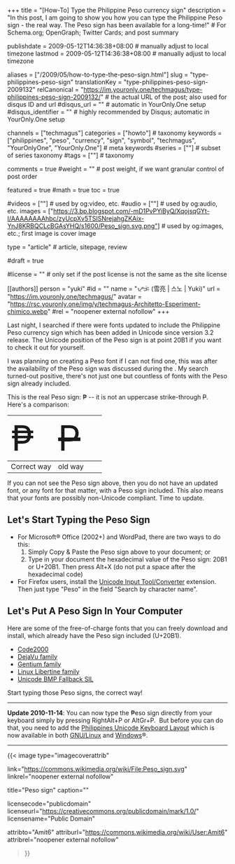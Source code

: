+++
title = "[How-To] Type the Philippine Peso currency sign"
description = "In this post, I am going to show you how you can type the Philippine Peso sign - the real way. The Peso sign has been available for a long-time!"                                                    # For Schema.org; OpenGraph; Twitter Cards; and post summary

publishdate = 2009-05-12T14:36:38+08:00                                        # manually adjust to local timezone
lastmod = 2009-05-12T14:36:38+08:00                                        # manually adjust to local timezone

aliases = ["/2009/05/how-to-type-the-peso-sign.html"]
slug = "type-philippines-peso-sign"
translationKey = "type-philippines-peso-sign-2009132"
relCanonical = "https://im.youronly.one/techmagus/type-philippines-peso-sign-2009132/"                                                   # the actual URL of the post; also used for disqus ID and url
#disqus_url = ""                                                    # automatic in YourOnly.One setup
#disqus_identifier = ""                                             # highly recommended by Disqus; automatic in YourOnly.One setup

channels = ["techmagus"]
categories = ["howto"]                                                   # taxonomy
keywords = ["philippines", "peso", "currency", "sign", "symbol", "techmagus", "YourOnlyOne", "YourOnly.One"]                                                     # meta keywords
#series = [""]                                                       # subset of series taxonomy
#tags = [""]                                                         # taxonomy

comments = true
#weight = ""                                                        # post weight, if we want granular control of post order

featured = true
#math = true
toc = true

#videos = [""]                                                       # used by og:video, etc.
#audio = [""]                                                        # used by og:audio, etc.
images = ["https://3.bp.blogspot.com/-mD1PvPYiByQ/XqojsqGYt-I/AAAAAAAAhbc/zyUcpXv5TSISNrejahgZKAix-YnJ8KRBQCLcBGAsYHQ/s1600/Peso_sign.svg.png"]                                                       # used by og:images, etc.; first image is cover image

type = "article"                                                           # article, sitepage, review

#draft = true

#license = ""                                                       # only set if the post license is not the same as the site license

[[authors]]
  person = "yuki"
  #id = ""
  name = "ᜌᜓᜃᜒ (雪亮 | 스노 | Yuki)"
  url = "https://im.youronly.one/techmagus/"
  avatar = "https://rsc.youronly.one/img/y/techmagus-Architetto-Esperiment-chimico.webp"
  #rel = "noopener external nofollow"
+++

Last night, I searched if there were fonts updated to include the Philippine Peso currency sign which has been added in Unicode since version 3.2 release. The Unicode position of the Peso sign is at point 20B1 if you want to check it out for yourself.

I was planning on creating a Peso font if I can not find one, this was after the availability of the Peso sign was discussed during the [](20090425-ubuntu-philippines-release-party.md). My search turned-out positive, there's not just one but countless of fonts with the Peso sign already included.

<!--more-->

This is the real Peso sign: ₱ -- it is not an uppercase strike-through <span style="text-decoration: line-through;">P</span>. Here's a comparison:

<table class="grid_center" style="width: 50%; margin-bottom: 10px;">
  <tbody>
    <tr>
      <td class="txt_center" style="width: 50%;"><span style="font-size: 5em;">₱</span></td>
      <td class="txt_center" style="width: 50%;"><span style="text-decoration: line-through; font-size: 5em;">P</span></td>
    </tr>
  </tbody>
  <tfooter>
    <tr>
      <td class="txt_center">Correct way</td>
      <td class="txt_center">old way</td>
    </tr>
  </tfooter>
</table>

If you can not see the Peso sign above, then you do not have an updated font, or any font for that matter, with a Peso sign included. This also means that your fonts are possibly non-Unicode compliant. Time to update.

## Let's Start Typing the Peso Sign

<ul class="custom_liststyle omark-black list-blue">
  <li>For Microsoft® Office (2002+) and WordPad, there are two ways to do this:
    <ol class="custom_liststyle circles-list">
      <li>Simply Copy &amp; Paste the Peso sign above to your document; or</li>
      <li>Type in your document the hexadecimal value of the Peso sign: 20B1 or U+20B1. Then press Alt+X (do not put a space after the hexadecimal code)</li>
    </ol>
  </li>
  <li>For Firefox users, install the <a href="https://addons.mozilla.org/en-US/firefox/addon/unicode-input-toolconverter/" target="_blank">Unicode Input Tool/Converter</a> extension. Then just type "Peso" in the field "Search by character name".</li>
</ul>

## Let's Put A Peso Sign In Your Computer

Here are some of the free-of-charge fonts that you can freely download and install, which already have the Peso sign included (U+20B1).

- <a href="https://www.code2000.net/code2000_page.htm" target="_blank">Code2000</a>
- <a href="https://dejavu-fonts.org/wiki/Main_Page" target="_blank">DejaVu family</a>
- <a href="https://www-01.sil.org/~gaultney/Gentium/" target="_blank">Gentium family</a>
- <a href="https://linuxlibertine.sourceforge.net" target="_blank">Linux Libertine family</a>
- <a href="https://scripts.sil.org/cms/scripts/page.php?site_id=nrsi&amp;id=UnicodeBMPFallbackFont&amp;_sc=1" target="_blank">Unicode BMP Fallback SIL</a>

Start typing those Peso signs, the correct way!

---

**Update 2010-11-14**: You can now type the ₱eso sign directly from your keyboard simply by pressing RightAlt+P or AltGr+P.&nbsp; But before you can do that, you need to add the [Philippines Unicode Keyboard Layout](philippines-unicode-keyboard-layout.md "Philippines Unicode Keyboard Layout") which is now available in both [GNU/Linux](philippines-unicode-keyboard-layout-linux.md "GNU/Linux") and [Windows](philippines-unicode-keyboard-layout-linux.md "Windows®")®.

---

{{< image
  type="imagecoverattrib"

  link="https://commons.wikimedia.org/wiki/File:Peso_sign.svg"
  linkrel="noopener external nofollow"

  title="Peso sign"
  caption=""

  licensecode="publicdomain"
  licenseurl="https://creativecommons.org/publicdomain/mark/1.0/"
  licensename="Public Domain"

  attribto="Amit6"
  attriburl="https://commons.wikimedia.org/wiki/User:Amit6"
  attribrel="noopener external nofollow"
>}}
